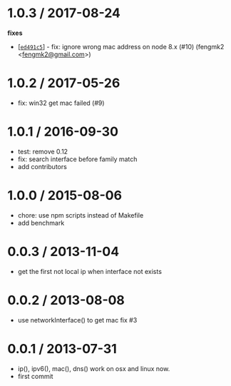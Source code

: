 # 1.0.3 / 2017-08-24

**fixes**

- [[`ed491c5`](http://github.com/node-modules/address/commit/ed491c5bd353118e4e4d384f47f13c3e1cfeb80e)] - fix: ignore wrong mac address on node 8.x (#10) (fengmk2 <<fengmk2@gmail.com>>)

# 1.0.2 / 2017-05-26

- fix: win32 get mac failed (#9)

# 1.0.1 / 2016-09-30

- test: remove 0.12
- fix: search interface before family match
- add contributors

# 1.0.0 / 2015-08-06

- chore: use npm scripts instead of Makefile
- add benchmark

# 0.0.3 / 2013-11-04

- get the first not local ip when interface not exists

# 0.0.2 / 2013-08-08

- use networkInterface() to get mac fix #3

# 0.0.1 / 2013-07-31

- ip(), ipv6(), mac(), dns() work on osx and linux now.
- first commit

